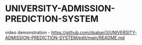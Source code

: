 # UNIVERSITY-ADMISSION-PREDICTION-SYSTEM
video demonstration - https://github.com/dsabari3/UNIVERSITY-ADMISSION-PREDICTION-SYSTEM/edit/main/README.md
